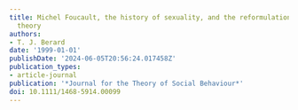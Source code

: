 ```yaml
---
title: Michel Foucault, the history of sexuality, and the reformulation of social
  theory
authors:
- T. J. Berard
date: '1999-01-01'
publishDate: '2024-06-05T20:56:24.017458Z'
publication_types:
- article-journal
publication: '*Journal for the Theory of Social Behaviour*'
doi: 10.1111/1468-5914.00099
---
```

